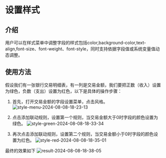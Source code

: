 # 设置样式

## 介绍

用户可以在样式菜单中调整字段的样式包括color,background-color,text-align,font-size、font-weight、font-style，同时支持依据字段值或系统变量值动态调整。

## 使用方法

假设我们有一张银行交易明细表，有一列是交易金额，我们要把正数（收入）设置为绿色，负数（支出）设置为红色，以下是具体的操作步骤：

1. 首先，打开交易金额的字段设置菜单，点击风格。
![style-menu-2024-08-08-18-23-13](https://static-docs.nocobase.com/style-menu-2024-08-08-18-23-13.png)

2. 点击添加联动规则，设置第一个规则，当交易金额大于0时字段的颜色设置为绿色。
![style-green-2024-08-08-18-33-34](https://static-docs.nocobase.com/style-green-2024-08-08-18-33-34.png)

3. 再次点击添加联动规则，设置第二个规则，当交易金额小于0时字段的颜色设置为红色。
![style-red-2024-08-08-18-35-01](https://static-docs.nocobase.com/style-red-2024-08-08-18-35-01.png)

最终的效果如下
![result-2024-08-08-18-38-05](https://static-docs.nocobase.com/result-2024-08-08-18-38-05.png)
